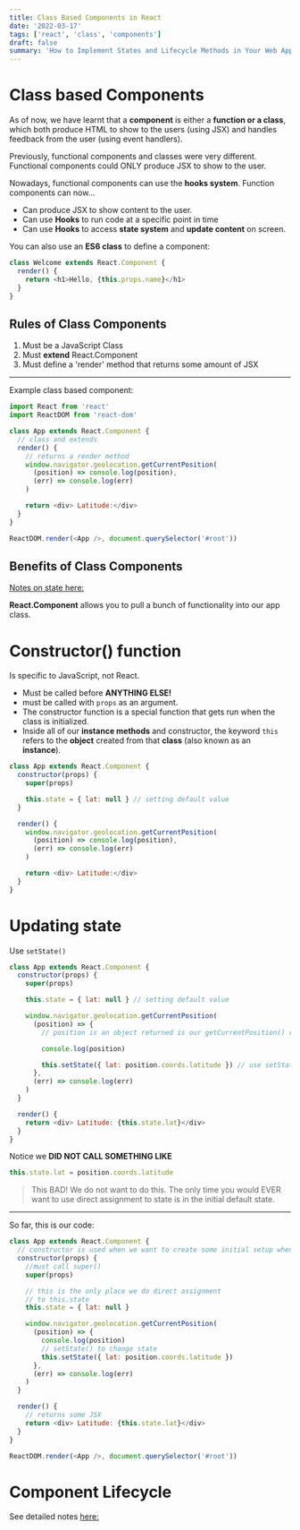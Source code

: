```yaml
---
title: Class Based Components in React
date: '2022-03-17'
tags: ['react', 'class', 'components']
draft: false
summary: 'How to Implement States and Lifecycle Methods in Your Web Applications with React'
---
```


# Class based Components

As of now, we have learnt that a **component** is either a **function or a class**, which both produce HTML to show to the users (using JSX) and handles feedback from the user (using event handlers).

Previously, functional components and classes were very different. Functional components could ONLY produce JSX to show to the user.

Nowadays, functional components can use the **hooks system**.
Function components can now...

- Can produce JSX to show content to the user.
- Can use **Hooks** to run code at a specific point in time
- Can use **Hooks** to access **state system** and **update content** on screen.

You can also use an **ES6 class** to define a component:

```js
class Welcome extends React.Component {
  render() {
    return <h1>Hello, {this.props.name}</h1>
  }
}
```

## Rules of Class Components

1. Must be a JavaScript Class
2. Must **extend** React.Component
3. Must define a 'render' method that returns some amount of JSX

---

Example class based component:

```js
import React from 'react'
import ReactDOM from 'react-dom'

class App extends React.Component {
  // class and extends
  render() {
    // returns a render method
    window.navigator.geolocation.getCurrentPosition(
      (position) => console.log(position),
      (err) => console.log(err)
    )

    return <div> Latitude:</div>
  }
}

ReactDOM.render(<App />, document.querySelector('#root'))
```

## Benefits of Class Components

[Notes on state here:](https://github.com/Cwarcup/notes/blob/ef513cb3e99be669cb19d69202fb465019fe6bbb/root/react/react-notes/state.md)

**React.Component** allows you to pull a bunch of functionality into our app class.

# Constructor() function

Is specific to JavaScript, not React.

- Must be called before **ANYTHING ELSE!**
- must be called with `props` as an argument.
- The constructor function is a special function that gets run when the class is initialized.
- Inside all of our **instance methods** and constructor, the keyword `this` refers to the **object** created from that **class** (also known as an **instance**).

```js
class App extends React.Component {
  constructor(props) {
    super(props)

    this.state = { lat: null } // setting default value
  }

  render() {
    window.navigator.geolocation.getCurrentPosition(
      (position) => console.log(position),
      (err) => console.log(err)
    )

    return <div> Latitude:</div>
  }
}
```

# Updating state

Use `setState()`

```js
class App extends React.Component {
  constructor(props) {
    super(props)

    this.state = { lat: null } // setting default value

    window.navigator.geolocation.getCurrentPosition(
      (position) => {
        // position is an object returned is our getCurrentPosition() runs sucessfully

        console.log(position)

        this.setState({ lat: position.coords.latitude }) // use setState() to update
      },
      (err) => console.log(err)
    )
  }

  render() {
    return <div> Latitude: {this.state.lat}</div>
  }
}
```

Notice we **DID NOT CALL SOMETHING LIKE**

```js
this.state.lat = position.coords.latitude
```

> This BAD! We do not want to do this.
> The only time you would EVER want to use direct assignment to state is in the initial default state.

---

So far, this is our code:

```js
class App extends React.Component {
  // constructor is used when we want to create some initial setup when our component is created. It is optional.
  constructor(props) {
    //must call super()
    super(props)

    // this is the only place we do direct assignment
    // to this.state
    this.state = { lat: null }

    window.navigator.geolocation.getCurrentPosition(
      (position) => {
        console.log(position)
        // setState() to change state
        this.setState({ lat: position.coords.latitude })
      },
      (err) => console.log(err)
    )
  }

  render() {
    // returns some JSX
    return <div> Latitude: {this.state.lat}</div>
  }
}

ReactDOM.render(<App />, document.querySelector('#root'))
```

# Component Lifecycle

See detailed notes [here:](https://github.com/Cwarcup/notes/blob/cd89eddc41fda81e02639090527e6ad1ab045306/root/react/react-notes/lifecycle-component.md#L21)
